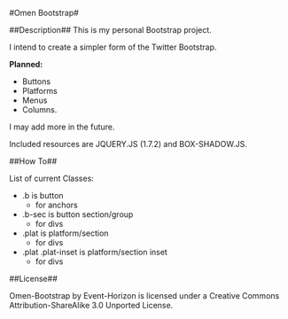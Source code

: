 #Omen Bootstrap#

##Description##
This is my personal Bootstrap project. 

I intend to create a simpler form of the Twitter Bootstrap. 

**Planned:**
 - Buttons
 - Platforms
 - Menus
 - Columns.

I may add more in the future.



Included resources are JQUERY.JS (1.7.2) and BOX-SHADOW.JS.

##How To##

List of current Classes:
 - .b is button
    - for anchors
 - .b-sec is button section/group
    - for divs
 - .plat is platform/section
    - for divs
 - .plat .plat-inset is platform/section inset
    - for divs

##License##

Omen-Bootstrap by Event-Horizon is licensed under a Creative Commons Attribution-ShareAlike 3.0 Unported License.